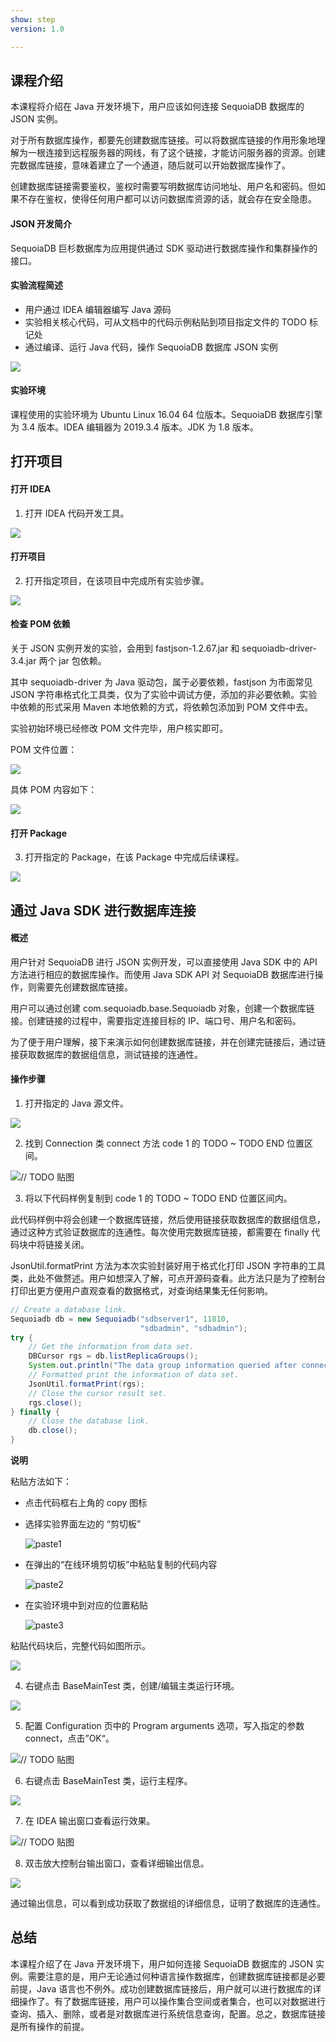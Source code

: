 ```yaml
---
show: step
version: 1.0

---
```


## 课程介绍

本课程将介绍在 Java 开发环境下，用户应该如何连接 SequoiaDB 数据库的 JSON 实例。

对于所有数据库操作，都要先创建数据库链接。可以将数据库链接的作用形象地理解为一根连接到远程服务器的网线，有了这个链接，才能访问服务器的资源。创建完数据库链接，意味着建立了一个通道，随后就可以开始数据库操作了。

创建数据库链接需要鉴权，鉴权时需要写明数据库访问地址、用户名和密码。但如果不存在鉴权，使得任何用户都可以访问数据库资源的话，就会存在安全隐患。

#### JSON 开发简介

SequoiaDB 巨杉数据库为应用提供通过 SDK 驱动进行数据库操作和集群操作的接口。

#### 实验流程简述

- 用户通过 IDEA 编辑器编写 Java 源码
- 实验相关核心代码，可从文档中的代码示例粘贴到项目指定文件的 TODO 标记处
- 通过编译、运行 Java 代码，操作 SequoiaDB 数据库 JSON 实例

![](https://doc.shiyanlou.com/courses/1736/1207281/7b1731fc121e3b460dcd9841eb0218a6-0)

#### 实验环境

课程使用的实验环境为 Ubuntu Linux 16.04 64 位版本。SequoiaDB 数据库引擎为 3.4 版本。IDEA 编辑器为 2019.3.4 版本。JDK 为 1.8 版本。

## 打开项目

#### 打开 IDEA

1) 打开 IDEA 代码开发工具。

![](https://doc.shiyanlou.com/courses/1736/1207281/06650396616c742995bb63fcf933fac5-0)

#### 打开项目

2) 打开指定项目，在该项目中完成所有实验步骤。

![](https://doc.shiyanlou.com/courses/1736/1207281/b7eeaf58a04645f9fa911f5cdd776f62-0)

#### 检查 POM 依赖

关于 JSON 实例开发的实验，会用到 fastjson-1.2.67.jar 和 sequoiadb-driver-3.4.jar 两个 jar 包依赖。

其中 sequoiadb-driver 为 Java 驱动包，属于必要依赖，fastjson 为市面常见 JSON 字符串格式化工具类，仅为了实验中调试方便，添加的非必要依赖。实验中依赖的形式采用 Maven 本地依赖的方式，将依赖包添加到 POM 文件中去。

实验初始环境已经修改 POM 文件完毕，用户核实即可。

POM 文件位置：

![](https://doc.shiyanlou.com/courses/1736/1207281/38206b872b21c20cc7b5d73dacaa5820-0)

具体 POM 内容如下：

![](https://doc.shiyanlou.com/courses/1736/1207281/cab2fb1bb833c4f8018189f653ca1649-0)

#### 打开 Package

3) 打开指定的 Package，在该 Package 中完成后续课程。

![](https://doc.shiyanlou.com/courses/1736/1207281/50e18621215da838ae890d87938b10e6-0)

## 通过 Java SDK 进行数据库连接

#### 概述

用户针对 SequoiaDB 进行 JSON 实例开发，可以直接使用 Java SDK 中的 API 方法进行相应的数据库操作。而使用 Java SDK API 对 SequoiaDB 数据库进行操作，则需要先创建数据库链接。

用户可以通过创建 com.sequoiadb.base.Sequoiadb 对象，创建一个数据库链接。创建链接的过程中，需要指定连接目标的 IP、端口号、用户名和密码。

为了便于用户理解，接下来演示如何创建数据库链接，并在创建完链接后，通过链接获取数据库的数据组信息，测试链接的连通性。

#### 操作步骤

1) 打开指定的 Java 源文件。

![](https://doc.shiyanlou.com/courses/1736/1207281/5ae44f6f66f90d16e94455cd4f9b0fb0-0)

2) 找到 Connection 类 connect 方法 code 1 的 TODO ~ TODO END 位置区间。

![// TODO 贴图](https://doc.shiyanlou.com/courses/1736/1207281/9276ed582d6a2800e961cbd91724fc7f-0)

3) 将以下代码样例复制到 code 1 的 TODO ~ TODO END 位置区间内。

此代码样例中将会创建一个数据库链接，然后使用链接获取数据库的数据组信息，通过这种方式验证数据库的连通性。每次使用完数据库链接，都需要在 finally 代码块中将链接关闭。

JsonUtil.formatPrint 方法为本次实验封装好用于格式化打印 JSON 字符串的工具类，此处不做赘述。用户如想深入了解，可点开源码查看。此方法只是为了控制台打印出更方便用户直观查看的数据格式，对查询结果集无任何影响。

```java
// Create a database link.
Sequoiadb db = new Sequoiadb("sdbserver1", 11810,
                             "sdbadmin", "sdbadmin");
try {
    // Get the information from data set.
    DBCursor rgs = db.listReplicaGroups();
    System.out.println("The data group information queried after connecting to the database is:");
    // Formatted print the information of data set.
    JsonUtil.formatPrint(rgs);
    // Close the cursor result set.
    rgs.close();
} finally {
    // Close the database link.
    db.close();
}
```

**说明**

粘贴方法如下：

* 点击代码框右上角的 copy 图标

* 选择实验界面左边的 “剪切板”

  ![paste1](https://doc.shiyanlou.com/courses/1738/1207281/7745e7378b70a60ad6073262f05762ec-0)

* 在弹出的“在线环境剪切板”中粘贴复制的代码内容

  ![paste2](https://doc.shiyanlou.com/courses/1738/1207281/6b477101feb04b1db73e8f893ba3b334-0)

* 在实验环境中到对应的位置粘贴

  ![paste3](https://doc.shiyanlou.com/courses/1738/1207281/14482e482cde033e4f78cca144abdcee-0)

粘贴代码块后，完整代码如图所示。

![](https://doc.shiyanlou.com/courses/1736/1207281/b3788903f77d576fb0ec36119cc14012-0)

4) 右键点击 BaseMainTest 类，创建/编辑主类运行环境。

![](https://doc.shiyanlou.com/courses/1736/1207281/711ca74b3745f643ae3d3c90b7df6912-0)

5) 配置 Configuration 页中的 Program arguments 选项，写入指定的参数 connect，点击”OK“。

![// TODO 贴图](https://doc.shiyanlou.com/courses/1736/1207281/92654200ea5f6c60ba2675e471281325-0) 

6) 右键点击 BaseMainTest 类，运行主程序。

![](https://doc.shiyanlou.com/courses/1736/1207281/3379a6374114e3d5d99f54681797e281-0)

7) 在 IDEA 输出窗口查看运行效果。

![// TODO 贴图](https://doc.shiyanlou.com/courses/1736/1207281/4f5f062cc4adaf1d4fc970936a6ca054-0)

8) 双击放大控制台输出窗口，查看详细输出信息。

![](https://doc.shiyanlou.com/courses/1736/1207281/9cb655d55310e713fcbb089d4763b8bc-0)

通过输出信息，可以看到成功获取了数据组的详细信息，证明了数据库的连通性。

## 总结

本课程介绍了在 Java 开发环境下，用户如何连接 SequoiaDB 数据库的 JSON 实例。需要注意的是，用户无论通过何种语言操作数据库，创建数据库链接都是必要前提，Java 语言也不例外。成功创建数据库链接后，用户就可以进行数据库的详细操作了。有了数据库链接，用户可以操作集合空间或者集合，也可以对数据进行查询、插入、删除，或者是对数据库进行系统信息查询，配置。总之，数据库链接是所有操作的前提。
